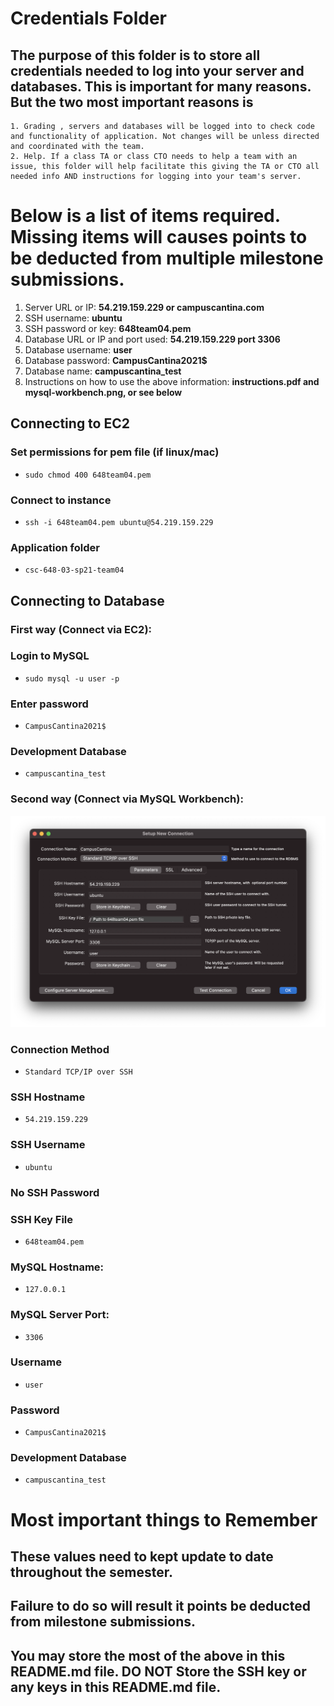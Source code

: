 # Credentials Folder

## The purpose of this folder is to store all credentials needed to log into your server and databases. This is important for many reasons. But the two most important reasons is
    1. Grading , servers and databases will be logged into to check code and functionality of application. Not changes will be unless directed and coordinated with the team.
    2. Help. If a class TA or class CTO needs to help a team with an issue, this folder will help facilitate this giving the TA or CTO all needed info AND instructions for logging into your team's server. 


# Below is a list of items required. Missing items will causes points to be deducted from multiple milestone submissions.

1. Server URL or IP: <strong>54.219.159.229 or campuscantina.com</strong>
2. SSH username: <strong>ubuntu</strong>
3. SSH password or key: <strong>648team04.pem</strong>
4. Database URL or IP and port used: <strong>54.219.159.229 port 3306</strong>
5. Database username: <strong>user</strong>
6. Database password: <strong>CampusCantina2021$</strong>
7. Database name: <strong>campuscantina_test</strong>
8. Instructions on how to use the above information: <strong>instructions.pdf and mysql-workbench.png, or see below</strong>

## Connecting to EC2

### Set permissions for pem file (if linux/mac)
- `sudo chmod 400 648team04.pem`
### Connect to instance
- `ssh -i 648team04.pem ubuntu@54.219.159.229`
### Application folder
- `csc-648-03-sp21-team04`

## Connecting to Database

### First way (Connect via EC2):
### Login to MySQL
- `sudo mysql -u user -p`
### Enter password
- `CampusCantina2021$`
### Development Database
- `campuscantina_test`

### Second way (Connect via MySQL Workbench):

![Alt text](./mysql-workbench.png?raw=true "mysql-workbench")

### Connection Method
- `Standard TCP/IP over SSH`
### SSH Hostname
- `54.219.159.229`
### SSH Username
- `ubuntu`
### No SSH Password
### SSH Key File
- `648team04.pem`
### MySQL Hostname:
- `127.0.0.1`
### MySQL Server Port:
- `3306`
### Username
- `user`
### Password
- `CampusCantina2021$`
### Development Database
- `campuscantina_test`


# Most important things to Remember
## These values need to kept update to date throughout the semester. <br>
## <strong>Failure to do so will result it points be deducted from milestone submissions.</strong><br>
## You may store the most of the above in this README.md file. DO NOT Store the SSH key or any keys in this README.md file.
